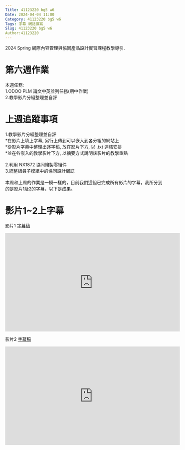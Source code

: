 ```yaml
---
Title: 41123220 bg5 w6
Date: 2024-04-04 11:00
Category: 41123220 bg5 w6
Tags: 字幕 網誌撰寫
Slug: 41123220 bg5 w6
Author:41123220
---
```


2024 Spring 網際內容管理與協同產品設計實習課程教學導引.

<!-- PELICAN_END_SUMMARY -->

# 第六週作業
本週任務:<br>
1.ODOO PLM 論文中英並列任務(期中作業)<br>
2.教學影片分組整理並自評<br>

# 上週追蹤事項
1.教學影片分組整理並自評<br>
*在影片上填上字幕, 另行上傳到可以嵌入到各分組的網站上<br>
*從影片字幕中整理出逐字稿, 放在影片下方, 以 .txt 連結安排<br>
*並在各嵌入的教學影片下方, 以摘要方式說明該影片的教學重點<br>
<br>
2.利用 NX1872 協同繪製零組件<br>
3.統整組員子模組中的協同設計網誌<br>
<br>
本周和上周的作業是一模一樣的，目前我們這組已完成所有影片的字幕，我所分到的是影片1及2的字幕，以下是成果。

# 影片1~2上字幕
影片1
[字幕稿](https://github.com/Changyou41123220/cd2024/files/14784743/1.txt)
<iframe width="560" height="315" src="https://www.youtube.com/embed/Wd_KVFVZHmw?si=Tt02_MIcBG8IJEbm" title="YouTube video player" frameborder="0" allow="accelerometer; autoplay; clipboard-write; encrypted-media; gyroscope; picture-in-picture; web-share" referrerpolicy="strict-origin-when-cross-origin" allowfullscreen></iframe>

影片2
[字幕稿](https://github.com/Changyou41123220/cd2024/files/14784861/2.txt)
<iframe width="560" height="315" src="https://www.youtube.com/embed/tSjwhVKyrb0?si=ewhDv_wVkpDFXZdM" title="YouTube video player" frameborder="0" allow="accelerometer; autoplay; clipboard-write; encrypted-media; gyroscope; picture-in-picture; web-share" referrerpolicy="strict-origin-when-cross-origin" allowfullscreen></iframe>
